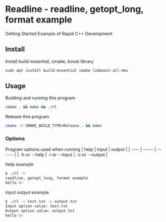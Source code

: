 # Readline - readline, getopt_long, format example

Getting Started Example of Rapid C++ Development

## Install

Install build-essential, cmake, boost library

```bash
sudo apt install build-essential cmake libboost-all-dev
```

## Usage

Building and running this program

```bash
cmake . && make && ./rl
```

Release thie program

```bash
cmake -D CMAKE_BUILD_TYPE=Release . && make
```

### Options

Program options used when running
| help | input | output |
| ---- | ----- | ------ |
| -h or --help | -i or --input | -o or --output |

Help example

```bash
$ ./rl -h
readline, getopt_long, format example
hello 0>
```

Input output example

```bash
$ ./rl -i test.txt -o output.txt
Input option value: test.txt
Output option value: output.txt
hello 0>
```
